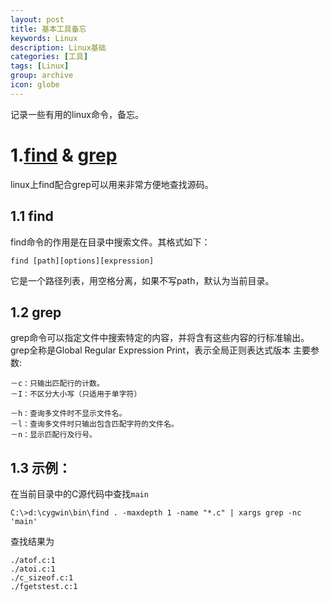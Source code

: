 ```yaml
---
layout: post
title: 基本工具备忘
keywords: Linux
description: Linux基础
categories: [工具]
tags: [Linux]
group: archive
icon: globe
---
```


记录一些有用的linux命令，备忘。

# 1.[find] & [grep]
linux上find配合grep可以用来非常方便地查找源码。

[find]: http://www.linuxmanpages.com/man1/find.1.php
[grep]: http://www.linuxmanpages.com/man1/grep.1.php

## 1.1 find
find命令的作用是在目录中搜索文件。其格式如下：

	find [path][options][expression]
它是一个路径列表，用空格分离，如果不写path，默认为当前目录。
## 1.2 grep
grep命令可以指定文件中搜索特定的内容，并将含有这些内容的行标准输出。grep全称是Global Regular Expression Print，表示全局正则表达式版本
主要参数:

	－c：只输出匹配行的计数。
	－I：不区分大小写（只适用于单字符）
	
	－h：查询多文件时不显示文件名。
	－l：查询多文件时只输出包含匹配字符的文件名。
	－n：显示匹配行及行号。

## 1.3 示例：
在当前目录中的C源代码中查找`main`

	C:\>d:\cygwin\bin\find . -maxdepth 1 -name "*.c" | xargs grep -nc 'main'
查找结果为

	./atof.c:1
	./atoi.c:1
	./c_sizeof.c:1
	./fgetstest.c:1